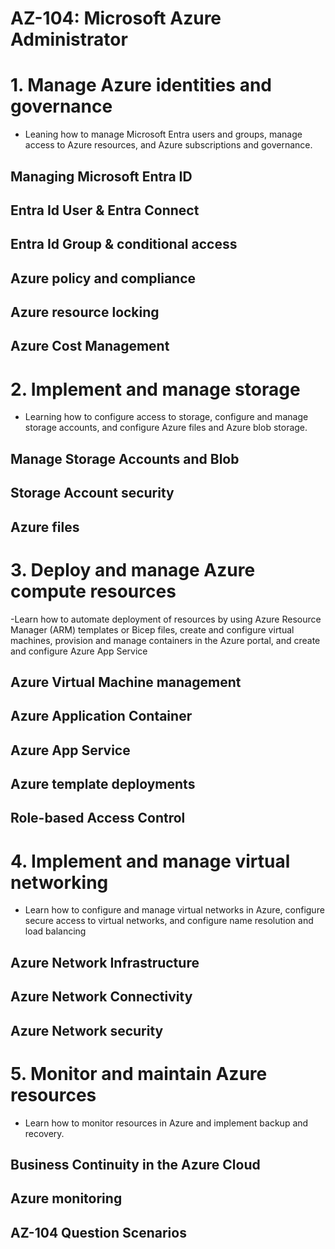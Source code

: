 # AZ-104: Microsoft Azure Administrator

# 1. Manage Azure identities and governance

- Leaning how to manage Microsoft Entra users and groups, manage access to Azure resources, and Azure subscriptions and governance.

## Managing Microsoft Entra ID

## Entra Id User & Entra Connect

## Entra Id Group & conditional access

## Azure policy and compliance

## Azure resource locking

## Azure Cost Management

# 2. Implement and manage storage

- Learning how to configure access to storage, configure and manage storage accounts, and configure Azure files and Azure blob storage.

## Manage Storage Accounts and Blob

## Storage Account security

## Azure files

# 3. Deploy and manage Azure compute resources

-Learn how to automate deployment of resources by using Azure Resource Manager (ARM) templates or Bicep files, create and configure virtual machines, provision and manage containers in the Azure portal, and create and configure Azure App Service

## Azure Virtual Machine management

## Azure Application Container

## Azure App Service

## Azure template deployments

## Role-based Access Control

# 4. Implement and manage virtual networking

- Learn how to configure and manage virtual networks in Azure, configure secure access to virtual networks, and configure name resolution and load balancing

## Azure Network Infrastructure

## Azure Network Connectivity

## Azure Network security

# 5. Monitor and maintain Azure resources

- Learn how to monitor resources in Azure and implement backup and recovery.

## Business Continuity in the Azure Cloud

## Azure monitoring

## AZ-104 Question Scenarios
